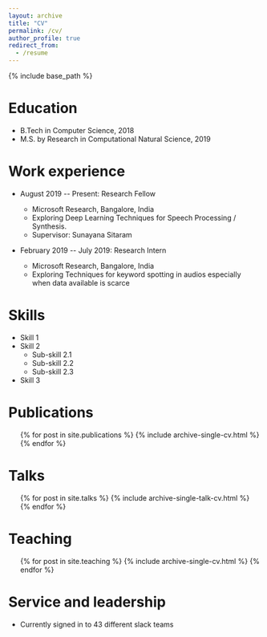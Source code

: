 ```yaml
---
layout: archive
title: "CV"
permalink: /cv/
author_profile: true
redirect_from:
  - /resume
---
```


{% include base_path %}

Education
======
* B.Tech in Computer Science, 2018
* M.S. by Research in Computational Natural Science, 2019

Work experience
======
* August 2019 -- Present: Research Fellow
  * Microsoft Research, Bangalore, India
  * Exploring Deep Learning Techniques for Speech Processing / Synthesis. 
  * Supervisor: Sunayana Sitaram

* February 2019 -- July 2019: Research Intern
  * Microsoft Research, Bangalore, India
  * Exploring Techniques for keyword spotting in audios especially when data available is scarce
  
Skills
======
* Skill 1
* Skill 2
  * Sub-skill 2.1
  * Sub-skill 2.2
  * Sub-skill 2.3
* Skill 3

Publications
======
  <ul>{% for post in site.publications %}
    {% include archive-single-cv.html %}
  {% endfor %}</ul>
  
Talks
======
  <ul>{% for post in site.talks %}
    {% include archive-single-talk-cv.html %}
  {% endfor %}</ul>
  
Teaching
======
  <ul>{% for post in site.teaching %}
    {% include archive-single-cv.html %}
  {% endfor %}</ul>
  
Service and leadership
======
* Currently signed in to 43 different slack teams
